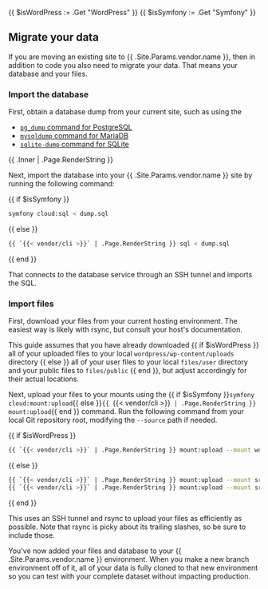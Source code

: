 <!-- shortcode start {{ .Name }} -->
{{ $isWordPress := .Get "WordPress" }}
{{ $isSymfony := .Get "Symfony" }}
## Migrate your data

If you are moving an existing site to {{ .Site.Params.vendor.name }}, then in addition to code you also need to migrate your data.
That means your database and your files.

### Import the database

First, obtain a database dump from your current site,
such as using the
* [`pg_dump` command for PostgreSQL](https://www.postgresql.org/docs/current/app-pgdump.html)
* [`mysqldump` command for MariaDB](https://mariadb.com/kb/en/mysqldump/)
* [`sqlite-dump` command for SQLite](https://www.sqlitetutorial.net/sqlite-dump/)

{{ .Inner | .Page.RenderString }}

Next, import the database into your {{ .Site.Params.vendor.name }} site by running the following command:

{{ if $isSymfony }}
```bash
symfony cloud:sql < dump.sql
```
{{ else }}
```bash
{{ `{{< vendor/cli >}}` | .Page.RenderString }} sql < dump.sql
```
{{ end }}

That connects to the database service through an SSH tunnel and imports the SQL.

### Import files

First, download your files from your current hosting environment.
The easiest way is likely with rsync, but consult your host's documentation.

This guide assumes that you have already downloaded {{ if $isWordPress }}
all of your uploaded files to your local `wordpress/wp-content/uploads` directory
{{ else }}
all of your user files to your local `files/user` directory and your public files to `files/public`
{{ end }}, but adjust accordingly for their actual locations.

Next, upload your files to your mounts
using the {{ if $isSymfony }}`symfony cloud:mount:upload`{{ else }}`{{ `{{< vendor/cli >}}` | .Page.RenderString }} mount:upload`{{ end }} command.
Run the following command from your local Git repository root,
modifying the `--source` path if needed.

{{ if $isWordPress }}
```bash
{{ `{{< vendor/cli >}}` | .Page.RenderString }} mount:upload --mount wordpress/wp-content/uploads --source ./wordpress/wp-content/uploads
```
{{ else }}
```bash
{{ `{{< vendor/cli >}}` | .Page.RenderString }} mount:upload --mount src/main/resources/files/user --source ./files/user
{{ `{{< vendor/cli >}}` | .Page.RenderString }} mount:upload --mount src/main/resources/files/public --source ./files/public
```
{{ end }}


This uses an SSH tunnel and rsync to upload your files as efficiently as possible.
Note that rsync is picky about its trailing slashes, so be sure to include those.

You've now added your files and database to your {{ .Site.Params.vendor.name }} environment.
When you make a new branch environment off of it,
all of your data is fully cloned to that new environment
so you can test with your complete dataset without impacting production.
<!-- shortcode end {{ .Name }} -->
